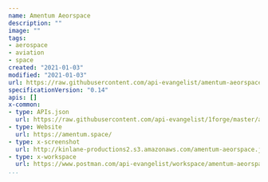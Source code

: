 ```yaml
---
name: Amentum Aeorspace
description: ""
image: ""
tags:
- aerospace
- aviation
- space
created: "2021-01-03"
modified: "2021-01-03"
url: https://raw.githubusercontent.com/api-evangelist/amentum-aeorspace/master/apis.json
specificationVersion: "0.14"
apis: []
x-common:
- type: APIs.json
  url: https://raw.githubusercontent.com/api-evangelist/1forge/master/apis.json
- type: Website
  url: https://amentum.space/
- type: x-screenshot
  url: http://kinlane-productions2.s3.amazonaws.com/amentum-aeorspace.jpg
- type: x-workspace
  url: https://www.postman.com/api-evangelist/workspace/amentum-aeorspace/overview
...
```

